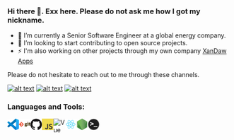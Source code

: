 ### Hi there 👋. Exx here. Please do not ask me how I got my nickname.

- 🔭 I’m currently a Senior Software Engineer at a global energy company.
- 👯 I’m looking to start contributing to open source projects. 
- ⚡ I'm also working on other projects through my own company [XanDaw Apps][xandawapps]

Please do not hesitate to reach out to me through these channels.

[![alt text][1.1]][1]
[![alt text][2.1]][2]
[![alt text][3.1]][3]
### Languages and Tools:

[<img align="left" alt="Visual Studio Code" width="26px" src="https://raw.githubusercontent.com/github/explore/80688e429a7d4ef2fca1e82350fe8e3517d3494d/topics/visual-studio-code/visual-studio-code.png" />][vscode]
[<img align="left" alt="Git" width="26px" src="https://raw.githubusercontent.com/github/explore/80688e429a7d4ef2fca1e82350fe8e3517d3494d/topics/git/git.png" />][git]
[<img align="left" alt="GitHub" width="26px" src="https://raw.githubusercontent.com/github/explore/78df643247d429f6cc873026c0622819ad797942/topics/github/github.png" />][github]
[<img align="left" alt="JavaScript" width="26px" src="https://raw.githubusercontent.com/github/explore/80688e429a7d4ef2fca1e82350fe8e3517d3494d/topics/javascript/javascript.png" />][javascript]
[<img align="left" alt="Vue" width="26px" src="https://img.icons8.com/color/48/000000/vue-js.png" />][vuejs]
[<img align="left" alt="React" width="26px" src="https://raw.githubusercontent.com/github/explore/80688e429a7d4ef2fca1e82350fe8e3517d3494d/topics/react/react.png" />][react]
[<img align="left" alt="Node.js" width="26px" src="https://raw.githubusercontent.com/github/explore/80688e429a7d4ef2fca1e82350fe8e3517d3494d/topics/nodejs/nodejs.png" />][nodejs]
[<img align="left" alt="Terminal" width="26px" src="https://raw.githubusercontent.com/github/explore/80688e429a7d4ef2fca1e82350fe8e3517d3494d/topics/terminal/terminal.png" />][terminal]

[1.1]: http://i.imgur.com/tXSoThF.png (twitter icon with padding)
[2.1]: https://img.icons8.com/ios-glyphs/30/000000/linkedin.png (facebook icon with padding)
[3.1]: http://i.imgur.com/0o48UoR.png (github icon with padding)

[1]: https://twitter.com/exxoooz
[2]: https://www.linkedin.com/in/exxnavarro/
[3]: https://www.github.com/exxmen

[vscode]: https://code.visualstudio.com/
[git]: https://git-scm.com/
[github]: https://github.com/
[javascript]: https://www.javascript.com/
[vuejs]: https://vuejs.org/
[react]: https://reactjs.org/
[nodejs]: https://nodejs.org/en/
[terminal]: https://www.iterm2.com/
[xandawapps]: https://xandawapps.com/

<!--
**exxmen/exxmen** is a ✨ _special_ ✨ repository because its `README.md` (this file) appears on your GitHub profile.

Here are some ideas to get you started:

- 🔭 I’m currently working on ...
- 🌱 I’m currently learning ...
- 👯 I’m looking to collaborate on ...
- 🤔 I’m looking for help with ...
- 💬 Ask me about ...
- 📫 How to reach me: ...
- 😄 Pronouns: ...
- ⚡ Fun fact: ...
-->
